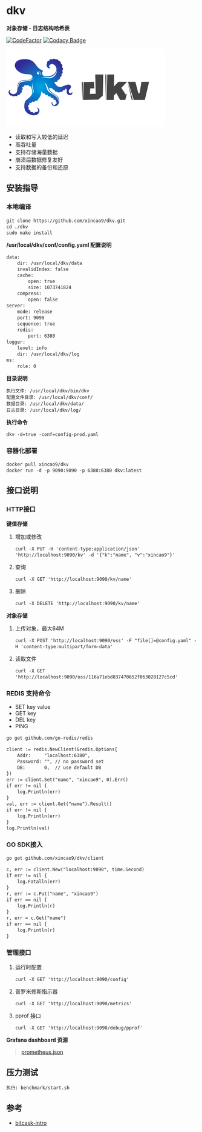 # dkv

**对象存储 - 日志结构哈希表**

[![CodeFactor](https://www.codefactor.io/repository/github/xincao9/dkv/badge)](https://www.codefactor.io/repository/github/xincao9/dkv)
[![Codacy Badge](https://api.codacy.com/project/badge/Grade/e062787e83ab41c387e567f5210d4cc4)](https://www.codacy.com/manual/xincao9/dkv?utm_source=github.com&amp;utm_medium=referral&amp;utm_content=xincao9/dkv&amp;utm_campaign=Badge_Grade)

![logo](https://github.com/xincao9/dkv/blob/master/logo.png)

* 读取和写入较低的延迟
* 高吞吐量
* 支持存储海量数据
* 崩溃后数据修复友好
* 支持数据的备份和还原

## 安装指导

### 本地编译

```
git clone https://github.com/xincao9/dkv.git
cd ./dkv
sudo make install
```

**/usr/local/dkv/conf/config.yaml 配置说明**

```
data:
    dir: /usr/local/dkv/data
    invalidIndex: false
    cache:
        open: true
        size: 1073741824
    compress:
        open: false
server:
    mode: release
    port: 9090
    sequence: true
    redis:
        port: 6380
logger:
    level: info
    dir: /usr/local/dkv/log
ms:
    role: 0
```

**目录说明**

```
执行文件: /usr/local/dkv/bin/dkv
配置文件目录: /usr/local/dkv/conf/
数据目录: /usr/local/dkv/data/
日志目录: /usr/local/dkv/log/
```

**执行命令**

```
dkv -d=true -conf=config-prod.yaml
```

### 容器化部署

```
docker pull xincao9/dkv
docker run -d -p 9090:9090 -p 6380:6380 dkv:latest
```

## 接口说明

### HTTP接口

**键值存储**

1. 增加或修改

    ```
    curl -X PUT -H 'content-type:application/json' 'http://localhost:9090/kv' -d '{"k":"name", "v":"xincao9"}'
    ```
2. 查询

    ```
    curl -X GET 'http://localhost:9090/kv/name'
    ```
3. 删除

    ```
    curl -X DELETE 'http://localhost:9090/kv/name'
    ```

**对象存储**

1. 上传对象，最大64M

    ```
    curl -X POST 'http://localhost:9090/oss' -F "file[]=@config.yaml" -H 'content-type:multipart/form-data'
    ```
2. 读取文件

    ```
    curl -X GET 'http://localhost:9090/oss/116a71ebd837470652f063028127c5cd'
    ```

### REDIS 支持命令


* SET key value
* GET key
* DEL key
* PING

```
go get github.com/go-redis/redis
```

```
client := redis.NewClient(&redis.Options{
    Addr:     "localhost:6380",
    Password: "", // no password set
    DB:       0,  // use default DB
})
err := client.Set("name", "xincao9", 0).Err()
if err != nil {
    log.Println(err)
}
val, err := client.Get("name").Result()
if err != nil {
    log.Println(err)
}
log.Println(val)
```

### GO SDK接入

```
go get github.com/xincao9/dkv/client
```

```
c, err := client.New("localhost:9090", time.Second)
if err != nil {
    log.Fatalln(err)
}
r, err := c.Put("name", "xincao9")
if err == nil {
    log.Println(r)
}
r, err = c.Get("name")
if err == nil {
    log.Println(r)
}
```

### 管理接口

1. 运行时配置

    ```
    curl -X GET 'http://localhost:9090/config'
    ```
2. 普罗米修斯指示器

    ```
    curl -X GET 'http://localhost:9090/metrics'
    ```
3. pprof 接口

    ```
    curl -X GET 'http://localhost:9090/debug/pprof'
    ```

**Grafana dashboard 资源**

> [prometheus.json](https://github.com/xincao9/dkv/blob/master/resource/prometheus.json)

## 压力测试

```
执行: benchmark/start.sh
```

## 参考

* [bitcask-intro](https://github.com/xincao9/dkv/blob/master/resource/bitcask-intro.pdf)
